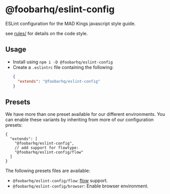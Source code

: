 # @foobarhq/eslint-config

ESLint configuration for the MAD Kings javascript style guide.

see [rules/](https://github.com/foobarhq/eslint-config-foobarhq/tree/master/rules) for details on the code style.

## Usage

- Install using `npm i -D @foobarhq/eslint-config`
- Create a `.eslintrc` file containing the following:
    ```json
    {
      "extends": "@foobarhq/eslint-config"
    }
    ```

## Presets

We have more than one preset available for our different environments. You can enable these variants by inheriting from more of our configuration presets:

```json5
{
  "extends": [
    "@foobarhq/eslint-config",
    // add support for flowtype:
    "@foobarhq/eslint-config/flow"
  ]
}
```

The following presets files are available:

- `@foobarhq/eslint-config/flow`: [flow](http://flow.org) support.
- `@foobarhq/eslint-config/browser`: Enable browser environment.
